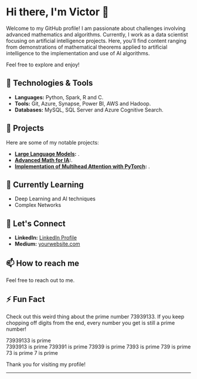 # Hi there, I'm Victor 👋

Welcome to my GitHub profile! I am passionate about challenges involving advanced mathematics and algorithms. Currently, I work as a data scientist focusing on artificial intelligence projects. Here, you'll find content ranging from demonstrations of mathematical theorems applied to artificial intelligence to the implementation and use of AI algorithms. 

Feel free to explore and enjoy!

## 🔧 Technologies & Tools

- **Languages:** Python, Spark, R and C.
- **Tools:** Git, Azure, Synapse, Power BI, AWS and Hadoop.
- **Databases:** MySQL, SQL Server and Azure Cognitive Search.

## 🚀 Projects

Here are some of my notable projects:

- **[Large Language Models](https://github.com/VictorFrancheto/Large_Language_Models):** .
- **[Advanced Math for IA](https://github.com/VictorFrancheto/Advanced_Math_for_IA):**.
- **[Implementation of Multihead Attention with PyTorch](https://github.com/VictorFrancheto/Multihead_Attention_PyTorch):** .

## 🌱 Currently Learning

- Deep Learning and AI techniques
- Complex Networks

## 💬 Let's Connect

- **LinkedIn:** [LinkedIn Profile](https://www.linkedin.com/in/victor-hugo-francheto/)
- **Medium:** [yourwebsite.com]([https://yourwebsite.com](https://medium.com/@victor.h.f.francheto))

## 📫 How to reach me

Feel free to reach out to me.

## ⚡ Fun Fact

Check out this weird thing about the prime number 73939133. If you keep chopping off digits from the end, every number you get is still a prime number!

73939133 is prime  
7393913 is prime
739391 is prime
73939 is prime
7393 is prime
739 is prime
73 is prime
7 is prime

Thank you for visiting my profile!

---
